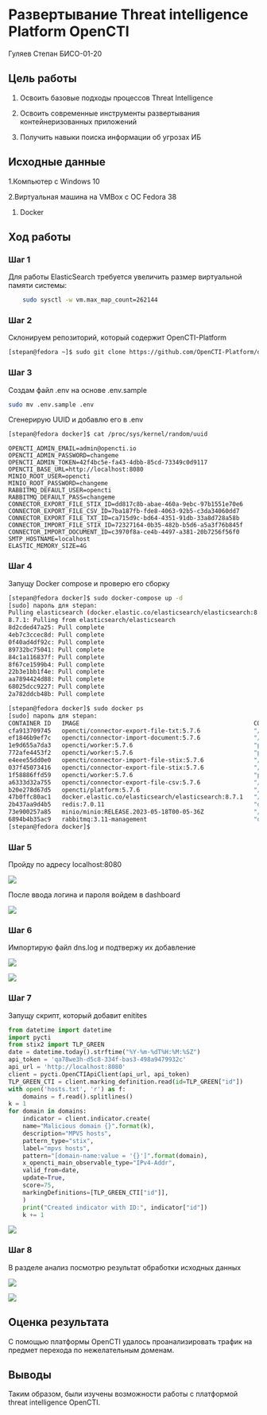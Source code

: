 # Развертывание Threat intelligence Platform OpenCTI
Гуляев Степан БИСО-01-20

## Цель работы

1.  Освоить базовые подходы процессов Threat Intelligence

2.  Освоить современные инструменты развертывания контейнеризованных
    приложений

3.  Получить навыки поиска информации об угрозах ИБ

## Исходные данные

1.Компьютер с Windows 10

2.Виртуальная машина на VMBox с ОС Fedora 38

1.  Docker

## Ход работы

### Шаг 1

Для работы ElasticSearch требуется увеличить размер виртуальной памяти
системы:

``` bash
    sudo sysctl -w vm.max_map_count=262144
```

### Шаг 2

Склонируем репозиторий, который содержит OpenCTI-Platform

``` bash
[stepan@fedora ~]$ sudo git clone https://github.com/OpenCTI-Platform/docker.git
```

### Шаг 3

Создам файл .env на основе .env.sample

``` bash
sudo mv .env.sample .env
```

Сгенерирую UUID и добавлю его в .env

``` bash
[stepan@fedora docker]$ cat /proc/sys/kernel/random/uuid 
```

    OPENCTI_ADMIN_EMAIL=admin@opencti.io
    OPENCTI_ADMIN_PASSWORD=changeme
    OPENCTI_ADMIN_TOKEN=42f4bc5e-fa43-4dbb-85cd-73349c0d9117
    OPENCTI_BASE_URL=http://localhost:8080
    MINIO_ROOT_USER=opencti
    MINIO_ROOT_PASSWORD=changeme
    RABBITMQ_DEFAULT_USER=opencti
    RABBITMQ_DEFAULT_PASS=changeme
    CONNECTOR_EXPORT_FILE_STIX_ID=dd817c8b-abae-460a-9ebc-97b1551e70e6
    CONNECTOR_EXPORT_FILE_CSV_ID=7ba187fb-fde8-4063-92b5-c3da34060dd7
    CONNECTOR_EXPORT_FILE_TXT_ID=ca715d9c-bd64-4351-91db-33a8d728a58b
    CONNECTOR_IMPORT_FILE_STIX_ID=72327164-0b35-482b-b5d6-a5a3f76b845f
    CONNECTOR_IMPORT_DOCUMENT_ID=c3970f8a-ce4b-4497-a381-20b7256f56f0
    SMTP_HOSTNAME=localhost
    ELASTIC_MEMORY_SIZE=4G

### Шаг 4

Запущу Docker compose и проверю его сборку

``` bash
[stepan@fedora docker]$ sudo docker-compose up -d
[sudo] пароль для stepan: 
Pulling elasticsearch (docker.elastic.co/elasticsearch/elasticsearch:8.7.1)...
8.7.1: Pulling from elasticsearch/elasticsearch
8d2cded47a25: Pull complete
4eb7c3ccec8d: Pull complete
0f40ad4df92c: Pull complete
89732bc75041: Pull complete
84c1a116837f: Pull complete
8f67ce1599b4: Pull complete
22b3e1bb1f4e: Pull complete
aa7894424d88: Pull complete
68025dcc9227: Pull complete
2a782ddcb48b: Pull complete
```

``` bash
[stepan@fedora docker]$ sudo docker ps
[sudo] пароль для stepan: 
CONTAINER ID   IMAGE                                                 COMMAND                  CREATED             STATUS                       PORTS                                                                  NAMES
cfa913709745   opencti/connector-export-file-txt:5.7.6               "/entrypoint.sh"         About an hour ago   Up About an hour                                                                                    docker_connector-export-file-txt_1
ef1846b9ef7c   opencti/connector-import-document:5.7.6               "/entrypoint.sh"         About an hour ago   Up About an hour                                                                                    docker_connector-import-document_1
1e9d655a7da3   opencti/worker:5.7.6                                  "python3 worker.py"      About an hour ago   Up About an hour                                                                                    docker_worker_3
772afe4453f2   opencti/worker:5.7.6                                  "python3 worker.py"      About an hour ago   Up About an hour                                                                                    docker_worker_1
e4eee55dd0e0   opencti/connector-import-file-stix:5.7.6              "/entrypoint.sh"         About an hour ago   Up About an hour                                                                                    docker_connector-import-file-stix_1
037f45073416   opencti/connector-export-file-stix:5.7.6              "/entrypoint.sh"         About an hour ago   Up About an hour                                                                                    docker_connector-export-file-stix_1
1f58886ffd59   opencti/worker:5.7.6                                  "python3 worker.py"      About an hour ago   Up About an hour                                                                                    docker_worker_2
a6333d32a755   opencti/connector-export-file-csv:5.7.6               "/entrypoint.sh"         About an hour ago   Up About an hour                                                                                    docker_connector-export-file-csv_1
b20e278d67d5   opencti/platform:5.7.6                                "/sbin/tini -- node …"   About an hour ago   Up About an hour             0.0.0.0:8080->8080/tcp, :::8080->8080/tcp                              docker_opencti_1
47b0ffc80ac1   docker.elastic.co/elasticsearch/elasticsearch:8.7.1   "/bin/tini -- /usr/l…"   About an hour ago   Up About an hour             9200/tcp, 9300/tcp                                                     docker_elasticsearch_1
2b437aa9d4b5   redis:7.0.11                                          "docker-entrypoint.s…"   About an hour ago   Up About an hour             6379/tcp                                                               docker_redis_1
73e900257a85   minio/minio:RELEASE.2023-05-18T00-05-36Z              "/usr/bin/docker-ent…"   About an hour ago   Up About an hour (healthy)   0.0.0.0:9000->9000/tcp, :::9000->9000/tcp                              docker_minio_1
6894b4b35ac9   rabbitmq:3.11-management                              "docker-entrypoint.s…"   About an hour ago   Up About an hour             4369/tcp, 5671-5672/tcp, 15671-15672/tcp, 15691-15692/tcp, 25672/tcp   docker_rabbitmq_1
[stepan@fedora docker]$ 
```

### Шаг 5

Пройду по адресу localhost:8080

![](screenshots/1.png)

После ввода логина и пароля войдем в dashboard

![](screenshots/2.png)

### Шаг 6

Импортирую файл dns.log и подтвержу их добавление

![](screenshots/8.png)

![](screenshots/5.png)

### Шаг 7

Запущу скрипт, который добавит enitites

``` python
from datetime import datetime
import pycti
from stix2 import TLP_GREEN
date = datetime.today().strftime("%Y-%m-%dT%H:%M:%SZ")
api_token = 'qa78we3h-d5c8-334f-bas3-498a9479932c'
api_url = 'http://localhost:8080'
client = pycti.OpenCTIApiClient(api_url, api_token)
TLP_GREEN_CTI = client.marking_definition.read(id=TLP_GREEN["id"])
with open('hosts.txt', 'r') as f:
    domains = f.read().splitlines()
k = 1
for domain in domains:
    indicator = client.indicator.create(
    name="Malicious domain {}".format(k),
    description="MPVS hosts",
    pattern_type="stix",
    label="mpvs hosts",
    pattern="[domain-name:value = '{}']".format(domain),
    x_opencti_main_observable_type="IPv4-Addr",
    valid_from=date,
    update=True,
    score=75,
    markingDefinitions=[TLP_GREEN_CTI["id"]],
    )
    print("Created indicator with ID:", indicator["id"])
    k += 1
```

![](screenshots/4.png)

### Шаг 8

В разделе анализ посмотрю результат обработки исходных данных

![](screenshots/6.png)

![](screenshots/7.png)

## Оценка результата

С помощью платформы OpenCTI удалось проанализировать трафик на предмет
перехода по нежелательным доменам.

## Выводы

Таким образом, были изучены возможности работы с платформой threat
intelligence OpenCTI.

